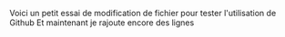 Voici un petit essai de modification de fichier pour tester l'utilisation de Github
Et maintenant je rajoute encore des lignes
